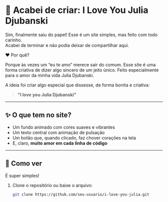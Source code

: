 # 💖 Acabei de criar: I Love You Julia Djubanski

Sim, finalmente saiu do papel! Esse é um site simples, mas feito com todo carinho.  
Acabei de terminar e não podia deixar de compartilhar aqui.

❤️ Por quê?

Porque às vezes um “eu te amo” merece sair do comum.
Esse site é uma forma criativa de dizer algo sincero de um jeito único.
Feito especialmente para o amor da minha vida Julia Djubanski.

A ideia foi criar algo especial que dissesse, de forma bonita e criativa:

> **"I love you Julia Djubanski"**

---

## ✨ O que tem no site?

- Um fundo animado com cores suaves e vibrantes
- Um texto central com animação de pulsação
- Um botão que, quando clicado, faz chover corações na tela
- E, claro, **muito amor em cada linha de código**

---

## 🚀 Como ver

É super simples!

1. Clone o repositório ou baixe o arquivo:
   ```bash
   git clone https://github.com/seu-usuario/i-love-you-julia.git
